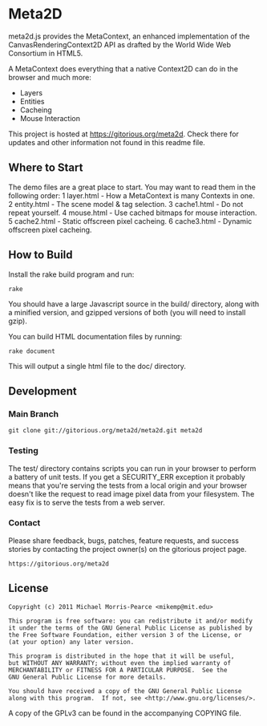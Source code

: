 Meta2D
======

meta2d.js provides the MetaContext, an enhanced implementation of the
CanvasRenderingContext2D API as drafted by the World Wide Web Consortium
in HTML5.

A MetaContext does everything that a native Context2D can do in the browser and
much more:
-  Layers
-  Entities
-  Cacheing
-  Mouse Interaction

This project is hosted at <https://gitorious.org/meta2d>. Check there for
updates and other information not found in this readme file.

Where to Start
--------------

The demo files are a great place to start. You may want to read them in the
following order:
1  layer.html - How a MetaContext is many Contexts in one.
2  entity.html - The scene model & tag selection.
3  cache1.html - Do not repeat yourself.
4  mouse.html - Use cached bitmaps for mouse interaction.
5  cache2.html - Static offscreen pixel cacheing.
6  cache3.html - Dynamic offscreen pixel cacheing.

How to Build
------------

Install the rake build program and run:

    rake

You should have a large Javascript source in the build/ directory, along with a
minified version, and gzipped versions of both (you will need to install gzip).

You can build HTML documentation files by running:

    rake document

This will output a single html file to the doc/ directory.

Development
-----------

### Main Branch ###

    git clone git://gitorious.org/meta2d/meta2d.git meta2d

### Testing ###

The test/ directory contains scripts you can run in your browser to perform
a battery of unit tests. If you get a SECURITY_ERR exception it probably means
that you're serving the tests from a local origin and your browser doesn't like
the request to read image pixel data from your filesystem. The easy fix is to
serve the tests from a web server.

### Contact ###

Please share feedback, bugs, patches, feature requests, and success stories
by contacting the project owner(s) on the gitorious project page.

    https://gitorious.org/meta2d

License
-------

    Copyright (c) 2011 Michael Morris-Pearce <mikemp@mit.edu>

    This program is free software: you can redistribute it and/or modify
    it under the terms of the GNU General Public License as published by
    the Free Software Foundation, either version 3 of the License, or
    (at your option) any later version.

    This program is distributed in the hope that it will be useful,
    but WITHOUT ANY WARRANTY; without even the implied warranty of
    MERCHANTABILITY or FITNESS FOR A PARTICULAR PURPOSE.  See the
    GNU General Public License for more details.

    You should have received a copy of the GNU General Public License
    along with this program.  If not, see <http://www.gnu.org/licenses/>.

A copy of the GPLv3 can be found in the accompanying COPYING file.

